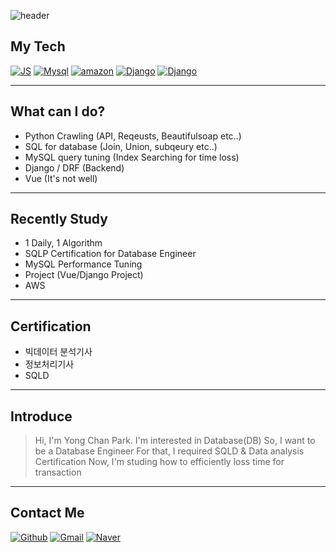 ![header](https://capsule-render.vercel.app/api?type=Waving&color=auto&height=300&section=header&text=Welcome%20ParkYongChan's%20Portfolio%20&fontSize=40)
## My Tech
[![JS](https://img.shields.io/badge/JavaScript-F7DF1E?style=flat-square&logo=JavaScript&logoColor=black)](https://github.com/Diligent0924)
[![Mysql](https://img.shields.io/badge/Mysql-4479A1?style=flat-square&logo=Mysql&logoColor=black)](https://github.com/Diligent0924)
[![amazon](https://img.shields.io/badge/amazon-232F3E?style=flat-square&logo=Amazon&logoColor=black)](https://github.com/Diligent0924)
[![Django](https://img.shields.io/badge/Django-092E20?style=flat-square&logo=Django&logoColor=white)](https://github.com/Diligent0924)
[![Django](https://img.shields.io/badge/Vue-092E20?style=flat-square&logo=Vue.js&logoColor=white)](https://github.com/Diligent0924)

---
## What can I do?
- Python Crawling (API, Reqeusts, Beautifulsoap etc..)
- SQL for database (Join, Union, subqeury etc..)
- MySQL query tuning (Index Searching for time loss)
- Django / DRF (Backend)
- Vue (It's not well)

---
## Recently Study
 - 1 Daily, 1 Algorithm
 - SQLP Certification for Database Engineer
 - MySQL Performance Tuning
 - Project (Vue/Django Project)
 - AWS

---
## Certification
* 빅데이터 분석기사
* 정보처리기사
* SQLD

---
## Introduce
> Hi, I'm Yong Chan Park.
I'm interested in Database(DB)
So, I want to be a Database Engineer
For that, I required SQLD & Data analysis Certification
Now, I'm studing how to efficiently loss time for transaction
---
## Contact Me
[![Github](https://img.shields.io/badge/KakaoTalk-FFCD00?style=flat-square&logo=KakaoTalk&logoColor=white)](https://github.com/Diligent0924)
[![Gmail](https://img.shields.io/badge/Gmail-EA4335?style=flat-square&logo=Gmail&logoColor=white)](https://github.com/Diligent0924)
[![Naver](https://img.shields.io/badge/Naver-03C75A?style=flat-square&logo=Naver&logoColor=white)](https://github.com/Diligent0924t)
